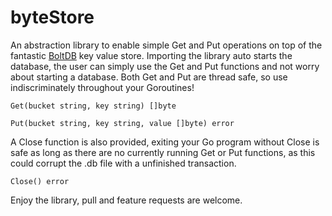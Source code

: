 # byteStore
An abstraction library to enable simple Get and Put operations on top of the fantastic [BoltDB](github.com/boltdb/bolt) key value store. Importing the library auto starts the database, the user can simply use the Get and Put functions and not worry about starting a database. Both Get and Put are thread safe, so use indiscriminately throughout your Goroutines!

    Get(bucket string, key string) []byte

    Put(bucket string, key string, value []byte) error

A Close function is also provided, exiting your Go program without Close is safe as long as there are no currently running Get or Put functions, as this could corrupt the .db file with a unfinished transaction.

    Close() error

Enjoy the library, pull and feature requests are welcome.
